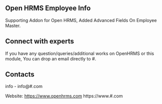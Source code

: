 Open HRMS Employee Info
-----------------------
Supporting Addon for Open HRMS, Added Advanced Fields On Employee Master.

Connect with experts
--------------------

If you have any question/queries/additional works on OpenHRMS or this module, You can drop an email directly to #.

Contacts
--------
info - info@#.com

Website:
https://www.openhrms.com
https://www.#.com
